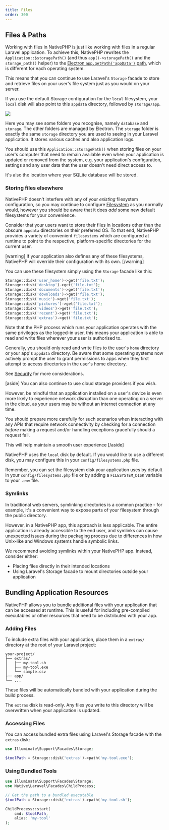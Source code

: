 ```yaml
---
title: Files
order: 300
---
```


## Files & Paths

Working with files in NativePHP is just like working with files in a regular Laravel application.
To achieve this, NativePHP rewrites the `Application::$storagePath()` (and thus `app()->storagePath()` and the `storage_path()` helper)
to the [Electron `app.getPath('appData')` path](https://www.electronjs.org/docs/latest/api/app#appgetpathname),
which is different for each operating system.

This means that you can continue to use Laravel's `Storage` facade to store and retrieve files on your user's file
system just as you would on your server.

If you use the default Storage configuration for the `local` filesystem, your `local` disk will also point to this
`appdata` directory, followed by `storage/app`.

![](/img/appdata.png)

Here you may see some folders you recognise, namely `database` and `storage`. The other folders are managed by Electron.
The `storage` folder is exactly the same `storage` directory you are used to seeing in your Laravel application. It
stores various caches and also application logs.

You should use this `Application::storagePath()` when storing files on your user's computer that need to remain
available even when your application is updated or removed from the system, e.g. your application's configuration,
settings and any user data that the user doesn't need direct access to.

It's also the location where your SQLite database will be stored.

### Storing files elsewhere

NativePHP doesn't interfere with any of your _existing_ filesystem configuration, so you may continue to configure
[Filesystem](https://laravel.com/docs/filesystem) as you normally would, however you should be aware that it does
_add_ some new default filesystems for your convenience.

Consider that your users want to store their files in locations other than the obscure `appdata` directories on their
preferred OS. To that end, NativePHP provides a variety of convenient `filesystems` which are configured at runtime to
point to the respective, platform-specific directories for the current user.

[warning]
If your application also defines any of these filesystems, NativePHP will override their configuration with its own.
[/warning]

You can use these filesystem simply using the `Storage` facade like this:

```php
Storage::disk('user_home')->get('file.txt');
Storage::disk('desktop')->get('file.txt');
Storage::disk('documents')->get('file.txt');
Storage::disk('downloads')->get('file.txt');
Storage::disk('music')->get('file.txt');
Storage::disk('pictures')->get('file.txt');
Storage::disk('videos')->get('file.txt');
Storage::disk('recent')->get('file.txt');
Storage::disk('extras')->get('file.txt');
```

Note that the PHP process which runs your application operates with the same privileges as the logged-in user, this
means your application is able to read and write files wherever your user is authorised to.

Generally, you should only read and write files to the user's `home` directory or your app's `appdata` directory. Be
aware that some operating systems now actively prompt the user to grant permissions to apps when they first attempt to
access directories in the user's home directory.

See [Security](/docs/digging-deeper/security) for more considerations.

[aside]
You can also continue to use cloud storage providers if you wish.

However, be mindful that an application installed on a user's device is even more likely to experience network
disruption than one operating on a server in the cloud, as your users may be without an internet connection at any
time.

You should prepare more carefully for such scenarios when interacting with any APIs that require network connectivity
by checking for a connection _before_ making a request and/or handling exceptions gracefully should a request fail.

This will help maintain a smooth user experience
[/aside]

NativePHP uses the `local` disk by default. If you would like to use a different disk, you may configure this in your
`config/filesystems.php` file.

Remember, you can set the filesystem disk your application uses by default in your `config/filesystems.php` file or by
adding a `FILESYSTEM_DISK` variable to your `.env` file.

### Symlinks

In traditional web servers, symlinking directories is a common practice - for example, it's a convenient way to expose parts of your filesystem through the public directory.

However, in a NativePHP app, this approach is less applicable. The entire application is already accessible to the end user, and symlinks can cause unexpected issues during the packaging process due to differences in how Unix-like and Windows systems handle symbolic links.

We recommend avoiding symlinks within your NativePHP app. Instead, consider either:

- Placing files directly in their intended locations
- Using Laravel's Storage facade to mount directories outside your application

## Bundling Application Resources

NativePHP allows you to bundle additional files with your application that can be accessed at runtime. This is useful for including pre-compiled executables or other resources that need to be distributed with your app.

### Adding Files

To include extra files with your application, place them in a `extras/` directory at the root of your Laravel project:

```
your-project/
├── extras/
│   ├── my-tool.sh
│   ├── my-tool.exe
│   └── sample.csv
├── app/
└── ...
```

These files will be automatically bundled with your application during the build process.

The `extras` disk is read-only. Any files you write to this directory will be overwritten when your application is updated.

### Accessing Files

You can access bundled extra files using Laravel's Storage facade with the `extras` disk:

```php
use Illuminate\Support\Facades\Storage;

$toolPath = Storage::disk('extras')->path('my-tool.exe');
```

### Using Bundled Tools

```php
use Illuminate\Support\Facades\Storage;
use Native\Laravel\Facades\ChildProcess;

// Get the path to a bundled executable
$toolPath = Storage::disk('extras')->path('my-tool.sh');

ChildProcess::start(
    cmd: $toolPath,
    alias: 'my-tool'
);
```